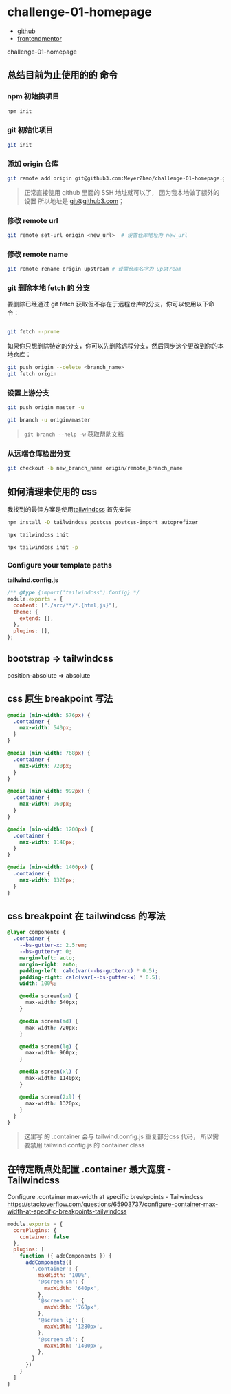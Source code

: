 # challenge-01-homepage

- [github](https://github.com/MeyerZhao/challenge-01-homepage)
- [frontendmentor](https://www.frontendmentor.io/challenges)

challenge-01-homepage

## 总结目前为止使用的的 命令

### npm 初始换项目

```bash
npm init
```

### git 初始化项目

```bash
git init
```

### 添加 origin 仓库

```bash
git remote add origin git@github3.com:MeyerZhao/challenge-01-homepage.git
```

> 正常直接使用 github 里面的 SSH 地址就可以了， 因为我本地做了额外的设置 所以地址是 git@github3.com；

### 修改 remote url

```bash
git remote set-url origin <new_url>  # 设置仓库地址为 new_url
```

### 修改 remote name

```bash
git remote rename origin upstream # 设置仓库名字为 upstream
```

### git 删除本地 fetch 的 分支

要删除已经通过 git fetch 获取但不存在于远程仓库的分支，你可以使用以下命令：

```bash

git fetch --prune
```

如果你只想删除特定的分支，你可以先删除远程分支，然后同步这个更改到你的本地仓库：

```bash
git push origin --delete <branch_name>
git fetch origin
```

### 设置上游分支

```bash
git push origin master -u

git branch -u origin/master
```

> `git branch --help -w` 获取帮助文档

### 从远端仓库检出分支

```bash
git checkout -b new_branch_name origin/remote_branch_name
```

## 如何清理未使用的 css

我找到的最佳方案是使用[tailwindcss](https://tailwindcss.com/)
首先安装

```bash
npm install -D tailwindcss postcss postcss-import autoprefixer

npx tailwindcss init

npx tailwindcss init -p
```

### Configure your template paths

**tailwind.config.js**

```js
/** @type {import('tailwindcss').Config} */
module.exports = {
  content: ["./src/**/*.{html,js}"],
  theme: {
    extend: {},
  },
  plugins: [],
};
```

## bootstrap => tailwindcss

position-absolute => absolute

## css 原生 breakpoint 写法

```css
@media (min-width: 576px) {
  .container {
    max-width: 540px;
  }
}

@media (min-width: 768px) {
  .container {
    max-width: 720px;
  }
}

@media (min-width: 992px) {
  .container {
    max-width: 960px;
  }
}

@media (min-width: 1200px) {
  .container {
    max-width: 1140px;
  }
}

@media (min-width: 1400px) {
  .container {
    max-width: 1320px;
  }
}
```

## css breakpoint 在 tailwindcss 的写法

```css
@layer components {
  .container {
    --bs-gutter-x: 2.5rem;
    --bs-gutter-y: 0;
    margin-left: auto;
    margin-right: auto;
    padding-left: calc(var(--bs-gutter-x) * 0.5);
    padding-right: calc(var(--bs-gutter-x) * 0.5);
    width: 100%;

    @media screen(sm) {
      max-width: 540px;
    }

    @media screen(md) {
      max-width: 720px;
    }

    @media screen(lg) {
      max-width: 960px;
    }

    @media screen(xl) {
      max-width: 1140px;
    }

    @media screen(2xl) {
      max-width: 1320px;
    }
  }
}
```
> 这里写 的  .container 会与 tailwind.config.js 重复部分css 代码， 所以需要禁用  tailwind.config.js 的 container class

## 在特定断点处配置 .container 最大宽度 - Tailwindcss
Configure .container max-width at specific breakpoints - Tailwindcss
https://stackoverflow.com/questions/65903737/configure-container-max-width-at-specific-breakpoints-tailwindcss
```js
module.exports = {
  corePlugins: {
    container: false
  },
  plugins: [
    function ({ addComponents }) {
      addComponents({
        '.container': {
          maxWidth: '100%',
          '@screen sm': {
            maxWidth: '640px',
          },
          '@screen md': {
            maxWidth: '768px',
          },
          '@screen lg': {
            maxWidth: '1280px',
          },
          '@screen xl': {
            maxWidth: '1400px',
          },
        }
      })
    }
  ]
}
```

